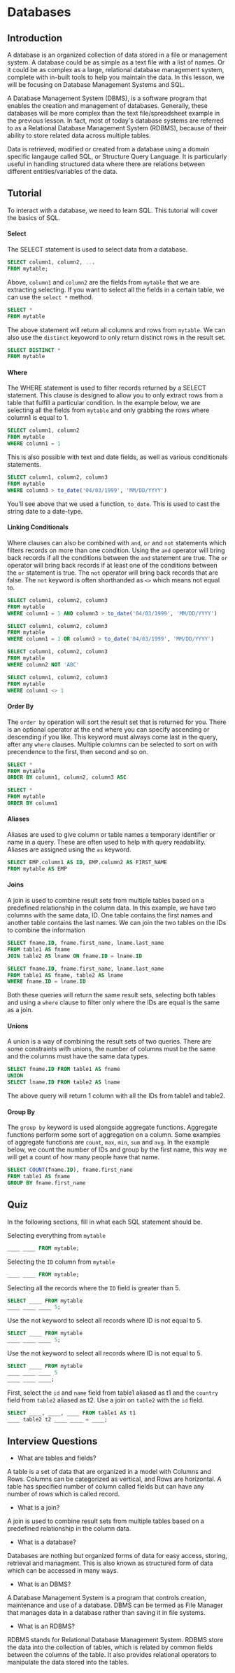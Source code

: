 # Databases

## Introduction
A database is an organized collection of data stored in a file or management system. A database could be as simple as a text file with a list of names. Or it could be as complex as a large, relational database management system, complete with in-built tools to help you maintain the data. In this lesson, we will be focusing on Database Management Systems and SQL.

A Database Management System (DBMS), is a software program that enables the creation and management of databases. Generally, these databases will be more complex than the text file/spreadsheet example in the previous lesson. In fact, most of today's database systems are referred to as a Relational Database Management System (RDBMS), because of their ability to store related data across multiple tables.

Data is retrieved, modified or created from a database using a domain specific langauge called SQL, or Structure Query Language. It is particularly useful in handling structured data where there are relations between different entities/variables of the data.

## Tutorial
To interact with a database, we need to learn SQL. This tutorial will cover the basics of SQL.

#### Select
The SELECT statement is used to select data from a database.

```sql
SELECT column1, column2, ...
FROM mytable;
```
Above, `column1` and `column2` are the fields from `mytable` that we are extracting selecting. If you want to select all the fields in a certain table, we can use the `select *` method.

```sql
SELECT *
FROM mytable
```
The above statement will return all columns and rows from `mytable`. We can also use the `distinct` keyoword to only return distinct rows in the result set.
```sql
SELECT DISTINCT *
FROM mytable
```

#### Where
The WHERE statement is used to filter records returned by a SELECT statement. This clause is designed to allow you to only extract  rows from a table that fulfill a particular condition. In the example below, we are selecting all the fields from `mytable` and only grabbing the rows where column1 is equal to 1.

```sql
SELECT column1, column2
FROM mytable
WHERE column1 = 1
```
This is also possible with text and date fields, as well as various conditionals statements.

```sql
SELECT column1, column2, column3
FROM mytable
WHERE column3 > to_date('04/03/1999', 'MM/DD/YYYY')
```
You'll see above that we used a function, `to_date`. This is used to cast the string date to a date-type.

#### Linking Conditionals
Where clauses can also be combined with `and`, `or` and `not` statements which filters records on more than one condition. Using the `and` operator will bring back records if all the conditions between the `and` statement are true. The `or` operator will bring back records if at least one of the conditions between the `or` statement is true. The `not` operator will bring back records that are false. The `not` keyword is often shorthanded as `<>` which means not equal to.  

```sql
SELECT column1, column2, column3
FROM mytable
WHERE column1 = 1 AND column3 > to_date('04/03/1999', 'MM/DD/YYYY')
```
```sql
SELECT column1, column2, column3
FROM mytable
WHERE column1 = 1 OR column3 > to_date('04/03/1999', 'MM/DD/YYYY')
```
```sql
SELECT column1, column2, column3
FROM mytable
WHERE column2 NOT 'ABC'
```
```sql
SELECT column1, column2, column3
FROM mytable
WHERE column1 <> 1
```

#### Order By
The `order by` operation will sort the result set that is returned for you. There is an optional operator at the end where you can specify ascending or descending if you like. This keyword must always come last in the query, after any `where` clauses. Multiple columns can be selected to sort on with precendence to the first, then second and so on.

```sql
SELECT *
FROM mytable
ORDER BY column1, column2, column3 ASC
```
```sql
SELECT *
FROM mytable
ORDER BY column1
```
#### Aliases 
Aliases are used to give column or table names a temporary identifier or name in a query. These are often used to help with query readability. Aliases are assigned using the `as` keyword.

```sql
SELECT EMP.column1 AS ID, EMP.column2 AS FIRST_NAME
FROM mytable AS EMP
```

#### Joins
A join is used to combine result sets from multiple tables based on a predefined relationship in the column data. In this example, we have two columns with the same data, ID. One table contains the first names and another table contains the last names. We can join the two tables on the IDs to combine the information

```sql
SELECT fname.ID, fname.first_name, lname.last_name
FROM table1 AS fname
JOIN table2 AS lname ON fname.ID = lname.ID
```
```sql
SELECT fname.ID, fname.first_name, lname.last_name
FROM table1 AS fname, table2 AS lname
WHERE fname.ID = lname.ID
```
Both these queries will return the same result sets, selecting both tables and using a `where` clause to filter only where the IDs are equal is the same as a join.

#### Unions
A union is a way of combining the result sets of two queries. There are some constraints with unions, the number of columns must be the same and the columns must have the same data types.

```sql
SELECT fname.ID FROM table1 AS fname
UNION
SELECT lname.ID FROM table2 AS lname
```
The above query will return 1 column with all the IDs from table1 and table2.

#### Group By
The `group by` keyword is used alongside aggregate functions. Aggregate functions perform some sort of aggregation on a column. Some examples of aggregate functions are `count`, `max`, `min`, `sum` and `avg`. In the example below, we count the number of IDs and group by the first name, this way we will get a count of how many people have that name.
```sql
SELECT COUNT(fname.ID), fname.first_name
FROM table1 AS fname
GROUP BY fname.first_name
```

## Quiz
In the following sections, fill in what each SQL statement should be.

Selecting everything from `mytable`
```sql
____ ____ FROM mytable;
```

Selecting the `ID` column from `mytable`
```sql
____ ____ FROM mytable;
```

Selecting all the records where the `ID` field is greater than 5.
```sql
SELECT ____ FROM mytable
____ ____ ____ 5;
```

Use the not keyword to select all records where ID is not equal to 5.
```sql
SELECT ____ FROM mytable
____ ____ ____ 5;
```

Use the not keyword to select all records where ID is not equal to 5.
```sql
SELECT ____ FROM mytable
____ ____ ____ 5
____ ____ ____;
```

First, select the `id` and `name` field from table1 aliased as t1 and the `country` field from `table2` aliased as t2. Use a join on `table2` with the `id` field. 
```sql
SELECT ____, ____, ____ FROM table1 AS t1
____ table2 t2 ____ ____ = ____;
```

## Interview Questions
* What are tables and fields?

A table is a set of data that are organized in a model with Columns and Rows. Columns can be categorized as vertical, and Rows are horizontal. A table has specified number of column called fields but can have any number of rows which is called record.

* What is a join?

A join is used to combine result sets from multiple tables based on a predefined relationship in the column data.

* What is a database?

Databases are nothing but organized forms of data for easy access, storing, retrieval and managment. This is also known as structured form of data which can be accessed in many ways.

* What is an DBMS?

A Database Management System is a program that controls creation, maintenance and use of a database. DBMS can be termed as File Manager that manages data in a database rather than saving it in file systems.

* What is an RDBMS?

RDBMS stands for Relational Database Management System. RDBMS store the data into the collection of tables, which is related by common fields between the columns of the table. It also provides relational operators to manipulate the data stored into the tables.

